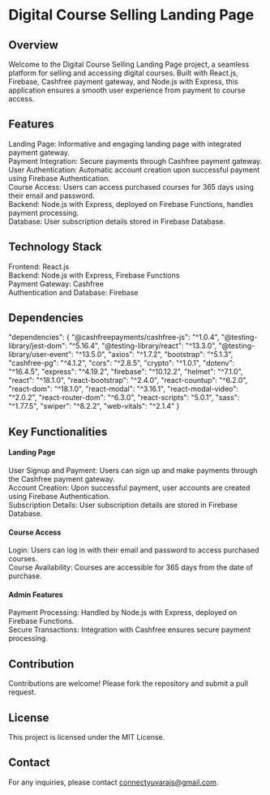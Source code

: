 # Digital Course Selling Landing Page

## Overview
Welcome to the Digital Course Selling Landing Page project, a seamless platform for selling and accessing digital courses. Built with React.js, Firebase, Cashfree payment gateway, and Node.js with Express, this application ensures a smooth user experience from payment to course access.

## Features
Landing Page: Informative and engaging landing page with integrated payment gateway.<br>
Payment Integration: Secure payments through Cashfree payment gateway.<br>
User Authentication: Automatic account creation upon successful payment using Firebase Authentication.<br>
Course Access: Users can access purchased courses for 365 days using their email and password.<br>
Backend: Node.js with Express, deployed on Firebase Functions, handles payment processing.<br>
Database: User subscription details stored in Firebase Database.

## Technology Stack
Frontend: React.js<br>
Backend: Node.js with Express, Firebase Functions<br>
Payment Gateway: Cashfree<br>
Authentication and Database: Firebase

## Dependencies
"dependencies": {
    "@cashfreepayments/cashfree-js": "^1.0.4",
    "@testing-library/jest-dom": "^5.16.4",
    "@testing-library/react": "^13.3.0",
    "@testing-library/user-event": "^13.5.0",
    "axios": "^1.7.2",
    "bootstrap": "^5.1.3",
    "cashfree-pg": "^4.1.2",
    "cors": "^2.8.5",
    "crypto": "^1.0.1",
    "dotenv": "^16.4.5",
    "express": "^4.19.2",
    "firebase": "^10.12.2",
    "helmet": "^7.1.0",
    "react": "^18.1.0",
    "react-bootstrap": "^2.4.0",
    "react-countup": "^6.2.0",
    "react-dom": "^18.1.0",
    "react-modal": "^3.16.1",
    "react-modal-video": "^2.0.2",
    "react-router-dom": "^6.3.0",
    "react-scripts": "5.0.1",
    "sass": "^1.77.5",
    "swiper": "^8.2.2",
    "web-vitals": "^2.1.4"
  }

## Key Functionalities
#### Landing Page
User Signup and Payment: Users can sign up and make payments through the Cashfree payment gateway.<br>
Account Creation: Upon successful payment, user accounts are created using Firebase Authentication.<br>
Subscription Details: User subscription details are stored in Firebase Database.

#### Course Access
Login: Users can log in with their email and password to access purchased courses.<br>
Course Availability: Courses are accessible for 365 days from the date of purchase.

#### Admin Features
Payment Processing: Handled by Node.js with Express, deployed on Firebase Functions.<br>
Secure Transactions: Integration with Cashfree ensures secure payment processing.

## Contribution
Contributions are welcome! Please fork the repository and submit a pull request.

## License
This project is licensed under the MIT License.

## Contact
For any inquiries, please contact connectyuvarajs@gmail.com.

